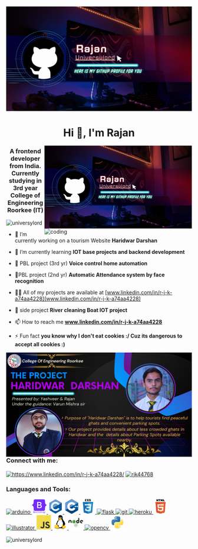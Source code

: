 ![logo](https://github.com/Universylord/Universylord/blob/main/1.png)
<h1 align="center">Hi 👋, I'm Rajan</h1>
<img align="right" alt="coding" width="400" src="https://github.com/Universylord/Universylord/blob/main/1.png"></img>
<h3 align="center">A frontend developer from India. Currently studying in 3rd year College of Engineering Roorkee (IT)</h3>
<img align="right" alt="coding" width="400" src="https://www.lambdatest.com/resources/images/news24.gif">
<p align="left"> <img src="https://komarev.com/ghpvc/?username=universylord&label=Profile%20views&color=0e75b6&style=flat" alt="universylord" /> </p>

- 🔭 I’m currently working on a tourism Website **Haridwar Darshan**

- 🌱 I’m currently learning **IOT base projects and backend development**

- 👯 PBL project (3rd yr) **Voice control home automation**

- 🤝PBL project (2nd yr) **Automatic Attendance system by face recognition**

- 👨‍💻 All of my projects are available at [www.linkedin.com/in/r-j-k-a74aa4228](www.linkedin.com/in/r-j-k-a74aa4228)

- 💬 side project **River cleaning Boat IOT project**

- 📫 How to reach me **www.linkedin.com/in/r-j-k-a74aa4228**

- ⚡ Fun fact **you know why I don't eat cookies :/ Cuz its dangerous to accept all cookies :)**

<img align="right" alt="coding" width="600" hight="600" src="https://github.com/Universylord/Universylord/blob/main/Black%20and%20Blue%20Professional%20Technology%20Business%20Project%20Presentation.png">



<h3 align="left">Connect with me:</h3>
<p align="left">
<a href="https://linkedin.com/in/https://www.linkedin.com/in/r-j-k-a74aa4228/" target="blank"><img align="center" src="https://raw.githubusercontent.com/rahuldkjain/github-profile-readme-generator/master/src/images/icons/Social/linked-in-alt.svg" alt="https://www.linkedin.com/in/r-j-k-a74aa4228/" height="30" width="40" /></a>
<a href="https://instagram.com/rjk44768" target="blank"><img align="center" src="https://raw.githubusercontent.com/rahuldkjain/github-profile-readme-generator/master/src/images/icons/Social/instagram.svg" alt="rjk44768" height="30" width="40" /></a>
</p>

<h3 align="left">Languages and Tools:</h3>
<p align="left"> <a href="https://www.arduino.cc/" target="_blank" rel="noreferrer"> <img src="https://cdn.worldvectorlogo.com/logos/arduino-1.svg" alt="arduino" width="40" height="40"/> </a> <a href="https://getbootstrap.com" target="_blank" rel="noreferrer"> <img src="https://raw.githubusercontent.com/devicons/devicon/master/icons/bootstrap/bootstrap-plain-wordmark.svg" alt="bootstrap" width="40" height="40"/> </a> <a href="https://www.cprogramming.com/" target="_blank" rel="noreferrer"> <img src="https://raw.githubusercontent.com/devicons/devicon/master/icons/c/c-original.svg" alt="c" width="40" height="40"/> </a> <a href="https://www.w3schools.com/cpp/" target="_blank" rel="noreferrer"> <img src="https://raw.githubusercontent.com/devicons/devicon/master/icons/cplusplus/cplusplus-original.svg" alt="cplusplus" width="40" height="40"/> </a> <a href="https://www.w3schools.com/css/" target="_blank" rel="noreferrer"> <img src="https://raw.githubusercontent.com/devicons/devicon/master/icons/css3/css3-original-wordmark.svg" alt="css3" width="40" height="40"/> </a> <a href="https://flask.palletsprojects.com/" target="_blank" rel="noreferrer"> <img src="https://www.vectorlogo.zone/logos/pocoo_flask/pocoo_flask-icon.svg" alt="flask" width="40" height="40"/> </a> <a href="https://git-scm.com/" target="_blank" rel="noreferrer"> <img src="https://www.vectorlogo.zone/logos/git-scm/git-scm-icon.svg" alt="git" width="40" height="40"/> </a> <a href="https://heroku.com" target="_blank" rel="noreferrer"> <img src="https://www.vectorlogo.zone/logos/heroku/heroku-icon.svg" alt="heroku" width="40" height="40"/> </a> <a href="https://www.w3.org/html/" target="_blank" rel="noreferrer"> <img src="https://raw.githubusercontent.com/devicons/devicon/master/icons/html5/html5-original-wordmark.svg" alt="html5" width="40" height="40"/> </a> <a href="https://www.adobe.com/in/products/illustrator.html" target="_blank" rel="noreferrer"> <img src="https://www.vectorlogo.zone/logos/adobe_illustrator/adobe_illustrator-icon.svg" alt="illustrator" width="40" height="40"/> </a> <a href="https://developer.mozilla.org/en-US/docs/Web/JavaScript" target="_blank" rel="noreferrer"> <img src="https://raw.githubusercontent.com/devicons/devicon/master/icons/javascript/javascript-original.svg" alt="javascript" width="40" height="40"/> </a> <a href="https://www.linux.org/" target="_blank" rel="noreferrer"> <img src="https://raw.githubusercontent.com/devicons/devicon/master/icons/linux/linux-original.svg" alt="linux" width="40" height="40"/> </a> <a href="https://nodejs.org" target="_blank" rel="noreferrer"> <img src="https://raw.githubusercontent.com/devicons/devicon/master/icons/nodejs/nodejs-original-wordmark.svg" alt="nodejs" width="40" height="40"/> </a> <a href="https://opencv.org/" target="_blank" rel="noreferrer"> <img src="https://www.vectorlogo.zone/logos/opencv/opencv-icon.svg" alt="opencv" width="40" height="40"/> </a> <a href="https://www.python.org" target="_blank" rel="noreferrer"> <img src="https://raw.githubusercontent.com/devicons/devicon/master/icons/python/python-original.svg" alt="python" width="40" height="40"/> </a> </p>

<p><img align="center" width="260" src="https://github-readme-stats.vercel.app/api/top-langs?username=universylord&show_icons=true&locale=en&layout=compact" alt="universylord" /></p>
